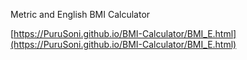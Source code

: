 Metric and English BMI Calculator

[https://PuruSoni.github.io/BMI-Calculator/BMI_E.html](https://PuruSoni.github.io/BMI-Calculator/BMI_E.html)
